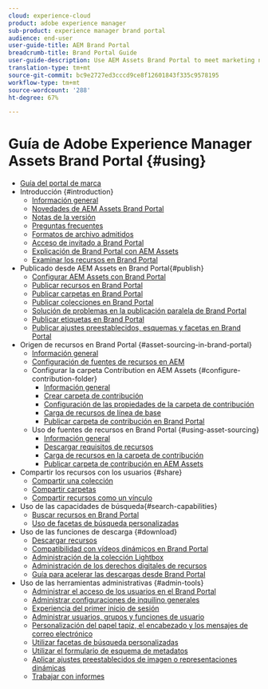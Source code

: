 ```yaml
---
cloud: experience-cloud
product: adobe experience manager
sub-product: experience manager brand portal
audience: end-user
user-guide-title: AEM Brand Portal
breadcrumb-title: Brand Portal Guide
user-guide-description: Use AEM Assets Brand Portal to meet marketing needs by securely distributing approved brand and product assets to external agencies, partners, internal teams, and resellers for download.
translation-type: tm+mt
source-git-commit: bc9e2727ed3cccd9ce8f12601843f335c9578195
workflow-type: tm+mt
source-wordcount: '288'
ht-degree: 67%

---
```



# Guía de Adobe Experience Manager Assets Brand Portal {#using}

+ [Guía del portal de marca](using/home.md)
+ Introducción {#introduction}
   + [Información general](using/brand-portal.md)
   + [Novedades de AEM Assets Brand Portal](using/whats-new.md)
   + [Notas de la versión](using/brand-portal-release-notes.md)
   + [Preguntas frecuentes](using/brand-portal-faqs.md)
   + [Formatos de archivo admitidos](using/brand-portal-supported-formats.md)
   + [Acceso de invitado a Brand Portal](using/guest-access.md)
   + [Explicación de Brand Portal con AEM Assets](https://docs.adobe.com/content/help/en/experience-manager-brand-portal/using/home.html)
   + [Examinar los recursos en Brand Portal](using/browse-assets-brand-portal.md)
+ Publicado desde AEM Assets en Brand Portal{#publish}
   + [Configurar AEM Assets con Brand Portal](using/configure-aem-assets-with-brand-portal.md)
   + [Publicar recursos en Brand Portal](https://docs.adobe.com/content/help/en/experience-manager-65/assets/brandportal/brand-portal-publish-assets.html)
   + [Publicar carpetas en Brand Portal](https://docs.adobe.com/content/help/en/experience-manager-65/assets/brandportal/brand-portal-publish-folder.html)
   + [Publicar colecciones en Brand Portal](https://docs.adobe.com/content/help/en/experience-manager-65/assets/brandportal/brand-portal-publish-collection.html)
   + [Solución de problemas en la publicación paralela de Brand Portal](using/troubleshoot-parallel-publishing.md)
   + [Publicar etiquetas en Brand Portal](using/brand-portal-publish-tags.md)
   + [Publicar ajustes preestablecidos, esquemas y facetas en Brand Portal](using/publish-schema-search-facets-presets.md)
+ Origen de recursos en Brand Portal {#asset-sourcing-in-brand-portal}
   + [Información general](using/brand-portal-asset-sourcing.md)
   + [Configuración de fuentes de recursos en AEM](using/brand-portal-configure-asset-sourcing.md)
   + Configurar la carpeta Contribution en AEM Assets {#configure-contribution-folder}
      + [Información general](using/brand-portal-contribution-folder.md)
      + [Crear carpeta de contribución](using/brand-portal-create-contribution-folder.md)
      + [Configuración de las propiedades de la carpeta de contribución](using/brand-portal-configure-contribution-folder-properties.md)
      + [Carga de recursos de línea de base](using/brand-portal-upload-baseline-assets.md)
      + [Publicar carpeta de contribución en Brand Portal](using/brand-portal-publish-contribution-folder-to-brand-portal.md)
   + Uso de fuentes de recursos en Brand Portal {#using-asset-sourcing}
      + [Información general](using/brand-portal-overiew-using-asset-sourcing.md)
      + [Descargar requisitos de recursos](using/brand-portal-download-asset-requirements.md)
      + [Carga de recursos en la carpeta de contribución](using/brand-portal-upload-assets-to-contribution-folder.md)
      + [Publicar carpeta de contribución en AEM Assets](using/brand-portal-publish-contribution-folder-to-aem-assets.md)
+ Compartir los recursos con los usuarios {#share}
   + [Compartir una colección](using/brand-portal-share-collection.md)
   + [Compartir carpetas](using/brand-portal-sharing-folders.md)
   + [Compartir recursos como un vínculo](using/brand-portal-link-share.md)
+ Uso de las capacidades de búsqueda{#search-capabilities}
   + [Buscar recursos en Brand Portal](using/brand-portal-searching.md)
   + [Uso de facetas de búsqueda personalizadas](using/brand-portal-search-facets.md)
+ Uso de las funciones de descarga {#download}
   + [Descargar recursos](using/brand-portal-download-assets.md)
   + [Compatibilidad con vídeos dinámicos en Brand Portal](using/dynamic-video-brand-portal.md)
   + [Administración de la colección Lightbox](using/brand-portal-light-box.md)
   + [Administración de los derechos digitales de recursos](using/manage-digital-rights-of-assets.md)
   + [Guía para acelerar las descargas desde Brand Portal](using/accelerated-download.md)
+ Uso de las herramientas administrativas {#admin-tools}
   + [Administrar el acceso de los usuarios en el Brand Portal](using/access-configurations-brand-portal.md)
   + [Administrar configuraciones de inquilino generales](using/brand-portal-general-configuration.md)
   + [Experiencia del primer inicio de sesión](using/brand-portal-onboarding.md)
   + [Administrar usuarios, grupos y funciones de usuario](using/brand-portal-adding-users.md)
   + [Personalización del papel tapiz, el encabezado y los mensajes de correo electrónico](using/brand-portal-branding.md)
   + [Utilizar facetas de búsqueda personalizadas](using/brand-portal-search-facets.md)
   + [Utilizar el formulario de esquema de metadatos](using/brand-portal-metadata-schemas.md)
   + [Aplicar ajustes preestablecidos de imagen o representaciones dinámicas](using/brand-portal-image-presets.md)
   + [Trabajar con informes](using/brand-portal-reports.md)

